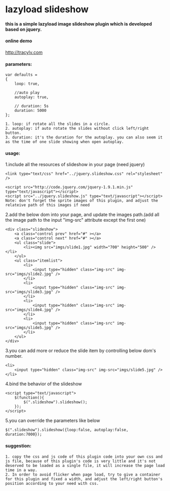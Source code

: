 # lazyload slideshow
#### this is a simple lazyload image slideshow plugin which is developed based on jquery. 
#### online demo
http://tracylv.com
#### parameters:
```
var defaults =
{
    loop: true,

    //auto play
    autoplay: true,

    // duration: 5s
    duration: 5000
};

1. loop: if rotate all the slides in a circle.
2. autoplay: if auto rotate the slides without click left/right button.
3. duration: it's the duration for the autoplay. you can also seem it as the time of one slide showing when open autoplay.
```
#### usage:
1.include all the resources of slideshow in your page (need jquery)
```
<link type="text/css" href="../jquery.slideshow.css" rel="stylesheet" />

<script src="http://code.jquery.com/jquery-1.9.1.min.js" type="text/javascript"></script>
<script src="../jquery.slideshow.js" type="text/javascript"></script>
Note: don't forget the sprite images of this plugin, and adjust the relateive path of this images if need
```
2.add the below dom into your page, and update the images path.(add all the image path to the input "img-src" attribute except the first one)
```
<div class="slideshow">
	<a class="control prev" href="#" ></a>
	<a class="control next" href="#" ></a>
	<ul class="slide">
		<li><img src="imgs/slide1.jpg" width="700" height="500" /></li>
	</ul>
	<ul class="itemlist">
		<li>
			<input type="hidden" class="img-src" img-src="imgs/slide2.jpg" />
		</li>
		<li>
			<input type="hidden" class="img-src" img-src="imgs/slide3.jpg" />
		</li>
		<li>
			<input type="hidden" class="img-src" img-src="imgs/slide4.jpg" />
		</li>
		<li>
			<input type="hidden" class="img-src" img-src="imgs/slide5.jpg" />
		</li>
	</ul>
</div>
```
3.you can add more or reduce the slide item by controlling below dom's number.
```
<li>
	<input type="hidden" class="img-src" img-src="imgs/slide5.jpg" />
</li>
```
4.bind the behavior of the slideshow
```
<script type="text/javascript">
    $(function(){
	    $(".slideshow").slideshow();
	});
</script>
```
5.you can override the parameters like below
```
$(".slideshow").slideshow({loop:false, autoplay:false, duration:7000});
```
#### suggestion:
```
1. copy the css and js code of this plugin code into your own css and js file, because of this plugin's code is very little and it's not deserved to be loaded as a single file, it will increase the page load time in a way.
2. In order to avoid flicker when page load, try to give a container for this plugin and fixed a width, and adjust the left/right button's position according to your need with css.
```

